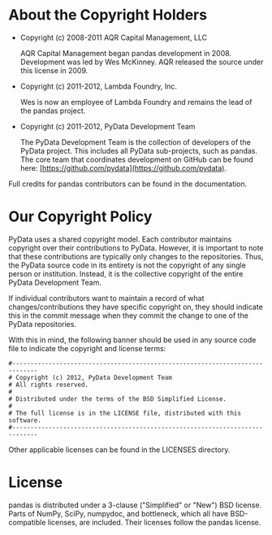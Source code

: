 # About the Copyright Holders

* Copyright (c) 2008-2011 AQR Capital Management, LLC

  AQR Capital Management began pandas development in 2008. Development was
  led by Wes McKinney. AQR released the source under this license in 2009.

* Copyright (c) 2011-2012, Lambda Foundry, Inc.

  Wes is now an employee of Lambda Foundry and remains the lead of the pandas project.

* Copyright (c) 2011-2012, PyData Development Team

  The PyData Development Team is the collection of developers of the PyData
  project. This includes all PyData sub-projects, such as pandas. The
  core team that coordinates development on GitHub can be found here:
  [https://github.com/pydata](https://github.com/pydata).

Full credits for pandas contributors can be found in the documentation.

# Our Copyright Policy

PyData uses a shared copyright model. Each contributor maintains copyright
over their contributions to PyData. However, it is important to note that
these contributions are typically only changes to the repositories. Thus,
the PyData source code in its entirety is not the copyright of any single
person or institution. Instead, it is the collective copyright of the
entire PyData Development Team.

If individual contributors want to maintain a record of what changes/contributions they have specific copyright on,
they should indicate this in the commit message when they commit the change
to one of the PyData repositories.

With this in mind, the following banner should be used in any source code
file to indicate the copyright and license terms:

```
#-----------------------------------------------------------------------------
# Copyright (c) 2012, PyData Development Team
# All rights reserved.
#
# Distributed under the terms of the BSD Simplified License.
#
# The full license is in the LICENSE file, distributed with this software.
#-----------------------------------------------------------------------------
```

Other applicable licenses can be found in the LICENSES directory.

# License

pandas is distributed under a 3-clause ("Simplified" or "New") BSD
license. Parts of NumPy, SciPy, numpydoc, and bottleneck, which all have
BSD-compatible licenses, are included. Their licenses follow the pandas
license.

